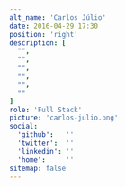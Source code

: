 ```yaml
---
alt_name: 'Carlos Júlio'
date: 2016-04-29 17:30
position: 'right'
description: [
  "",
  "",
  "",
  "",
  "",
  ""
]
role: 'Full Stack'
picture: 'carlos-julio.png'
social:
  'github':   ''
  'twitter':  ''
  'linkedin': ''
  'home':     ''
sitemap: false
---
```

